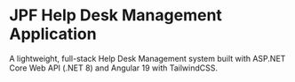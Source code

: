 # JPF Help Desk Management Application

A lightweight, full-stack Help Desk Management system built with ASP.NET Core Web API (.NET 8) and Angular 19 with TailwindCSS.